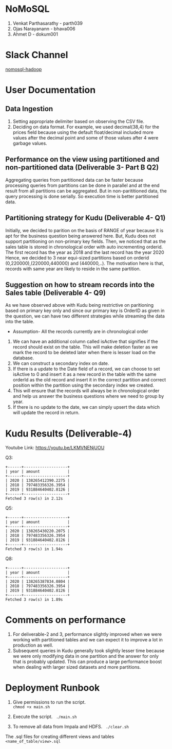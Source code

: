 # NoMoSQL
1. Venkat Parthasarathy - parth039
2. Ojas Narayanann - bhava006
3. Ahmet D - dokum001

# Slack Channel
[nomosql-hadoop](https://csci5751s2020.slack.com/archives/G0115CNKLLX)

# User Documentation
## Data Ingestion
1. Setting appropriate delimiter based on observing the CSV file.
2. Deciding on data format. For example, we used decimal(38,4) for the prices field because using the default float/decimal included more values after the decimal point and some of those values after 4 were garbage values.

## Performance on the view using partitioned and non-partitioned data (Deliverable 3- Part B Q2)
Aggregating queries from partitioned data can be faster because processing queries from partitions can be done in parallel and at the end result from all partitions can be aggregated. But in non-parititioned data, the query processing is done serially.
So execution time is better partitioned data.

## Partitioning strategy for Kudu (Deliverable 4- Q1)
Initially, we decided to parition on the basis of RANGE of year because it is apt for the business question being answered here. But, Kudu does not support partitioning on non-primary key fields. Then, we noticed that as the sales table is stored in chronological order with auto incrementing orderid. The first record has the year as 2018 and the last record has the year 2020 Hence, we decided to 3 near equi-sized partitions based on orderid (0,220000),(220000,440000) and (440000,..). The motivation here is that, records with same year are likely to reside in the same partition.

## Suggestion on how to stream records into the Sales table (Deliverable 4- Q9)
As we have observed above with Kudu being restrictive on paritioning based on primary key only and since our primary key is OrderID as given in the question, we can have two different strategies while streaming the data into the table. 
* Assumption- All the records currently are in chronological order
1. We can have an additional column called isActive that signifies if the record should exist on the table. This will make deletion faster as we mark the record to be deleted later when there is lesser load on the database.
2. We can construct a secondary index on date.
3. If there is a update to the Date field of a record, we can choose to set isActive to 0 and insert it as a new record in the table with the same orderId as the old record and insert it in the correct partition and correct position within the partition using the secondary index we created. 
4. This will ensure that the records will always be in chronological order and help us answer the business questions where we need to group by year.
5. If there is no update to the date, we can simply upsert the data which will update the record in return.

# Kudu Results (Deliverable-4)
Youtube Link: https://youtu.be/LKMVNENjUOU

Q3:
```
+------+-------------------+
| year | amount            |
+------+-------------------+
| 2020 | 138265412390.2275 |
| 2018 | 797483356326.3954 |
| 2019 | 931884640402.8126 |
+------+-------------------+
Fetched 3 row(s) in 2.12s
```
Q5:
```
+------+-------------------+
| year | amount            |
+------+-------------------+
| 2020 | 138265430220.2075 |
| 2018 | 797483356326.3954 |
| 2019 | 931884640402.8126 |
+------+-------------------+
Fetched 3 row(s) in 1.94s
```
Q8:
```
+------+-------------------+
| year | amount            |
+------+-------------------+
| 2020 | 138265387834.0804 |
| 2018 | 797483356326.3954 |
| 2019 | 931884640402.8126 |
+------+-------------------+
Fetched 3 row(s) in 1.89s
```

# Comments on performance
1. For deliverable-2 and 3, performance slightly improved when we were working with partitioned tables and we can expect it to improve a lot in production as well.
2. Subsequent queries in Kudu generally took slightly lesser time because we were only modifying data in one partition and the answer for only that is probably updated. This can produce a large performance boost when dealing with larger sized datasets and more partitions. 

# Deployment Runbook
1. Give permissions to run the script.  
```chmod +x main.sh ```

2. Execute the script.
``` ./main.sh```

3. To remove all data from Impala and HDFS.
``` ./clear.sh```

The .sql files for creating different views and tables ```<name_of_table/view>.sql ```
